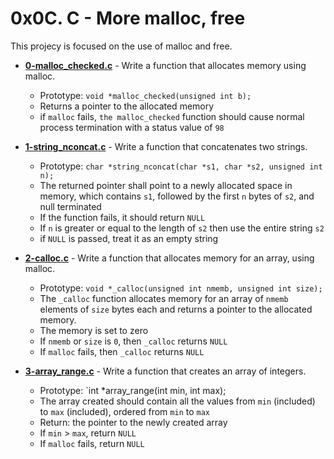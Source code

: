# 0x0C. C - More malloc, free

This projecy is focused on the use of malloc and free.

* **[0-malloc_checked.c](./0-malloc_checked.c)** - Write a function that allocates memory using malloc.
  * Prototype: `void *malloc_checked(unsigned int b);`
  * Returns a pointer to the allocated memory
  * if `malloc` fails, `the malloc_checked` function should cause normal process termination with a status value of `98`

* **[1-string_nconcat.c](./1-string_nconcat.c)** - Write a function that concatenates two strings.
  * Prototype: `char *string_nconcat(char *s1, char *s2, unsigned int n);`
  * The returned pointer shall point to a newly allocated space in memory, which contains `s1`, followed by the first `n` bytes of `s2`, and null terminated
  * If the function fails, it should return `NULL`
  * If `n` is greater or equal to the length of `s2` then use the entire string `s2`
  * if `NULL` is passed, treat it as an empty string

* **[2-calloc.c](./2-calloc.c)** - Write a function that allocates memory for an array, using malloc.
	* Prototype: `void *_calloc(unsigned int nmemb, unsigned int size);`
	* The `_calloc` function allocates memory for an array of `nmemb` elements of `size` bytes each and returns a pointer to the allocated memory.
	* The memory is set to zero
	* If `nmemb` or `size` is `0`, then `_calloc` returns `NULL`
	* If `malloc` fails, then `_calloc` returns `NULL`

* **[3-array_range.c](./3-array_range.c)** - Write a function that creates an array of integers.
	* Prototype: `int *array_range(int min, int max);
	* The array created should contain all the values from `min` (included) to `max` (included), ordered from `min` to `max`
	* Return: the pointer to the newly created array
	* If `min` > `max`, return `NULL`
	* If `malloc` fails, return `NULL`
